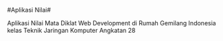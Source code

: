 #Aplikasi Nilai#

Aplikasi Nilai Mata Diklat Web Development di Rumah Gemilang Indonesia kelas Teknik Jaringan Komputer Angkatan 28